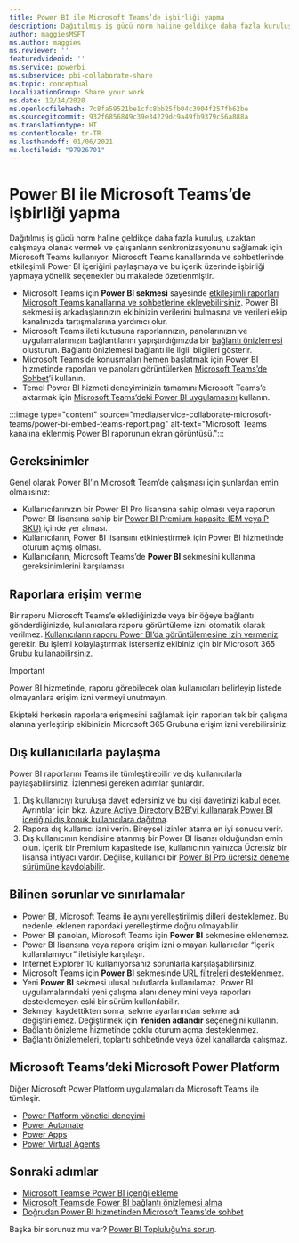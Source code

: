 ```yaml
---
title: Power BI ile Microsoft Teams’de işbirliği yapma
description: Dağıtılmış iş gücü norm haline geldikçe daha fazla kuruluş, uzaktan çalışmaya olanak vermek ve çalışanların senkronizasyonunu sağlamak için Microsoft Teams kullanıyor.
author: maggiesMSFT
ms.author: maggies
ms.reviewer: ''
featuredvideoid: ''
ms.service: powerbi
ms.subservice: pbi-collaborate-share
ms.topic: conceptual
LocalizationGroup: Share your work
ms.date: 12/14/2020
ms.openlocfilehash: 7c8fa59521be1cfc8bb25fb04c3904f257fb62be
ms.sourcegitcommit: 932f6856849c39e34229dc9a49fb9379c56a888a
ms.translationtype: HT
ms.contentlocale: tr-TR
ms.lasthandoff: 01/06/2021
ms.locfileid: "97926701"
---
```

# <a name="collaborate-in-microsoft-teams-with-power-bi"></a>Power BI ile Microsoft Teams’de işbirliği yapma

Dağıtılmış iş gücü norm haline geldikçe daha fazla kuruluş, uzaktan çalışmaya olanak vermek ve çalışanların senkronizasyonunu sağlamak için Microsoft Teams kullanıyor. Microsoft Teams kanallarında ve sohbetlerinde etkileşimli Power BI içeriğini paylaşmaya ve bu içerik üzerinde işbirliği yapmaya yönelik seçenekler bu makalede özetlenmiştir. 

- Microsoft Teams için **Power BI sekmesi** sayesinde [etkileşimli raporları Microsoft Teams kanallarına ve sohbetlerine ekleyebilirsiniz](service-embed-report-microsoft-teams.md). Power BI sekmesi iş arkadaşlarınızın ekibinizin verilerini bulmasına ve verileri ekip kanalınızda tartışmalarına yardımcı olur. 
- Microsoft Teams ileti kutusuna raporlarınızın, panolarınızın ve uygulamalarınızın bağlantılarını yapıştırdığınızda bir [bağlantı önizlemesi](service-teams-link-preview.md) oluşturun. Bağlantı önizlemesi bağlantı ile ilgili bilgileri gösterir. 
- Microsoft Teams’de konuşmaları hemen başlatmak için Power BI hizmetinde raporları ve panoları görüntülerken [Microsoft Teams’de Sohbet](service-share-report-teams.md)’i kullanın.
- Temel Power BI hizmeti deneyiminizin tamamını Microsoft Teams’e aktarmak için [Microsoft Teams’deki Power BI uygulamasını](service-microsoft-teams-app.md) kullanın.
 
:::image type="content" source="media/service-collaborate-microsoft-teams/power-bi-embed-teams-report.png" alt-text="Microsoft Teams kanalına eklenmiş Power BI raporunun ekran görüntüsü.":::

## <a name="requirements"></a>Gereksinimler

Genel olarak Power BI’ın Microsoft Team’de çalışması için şunlardan emin olmalısınız:

- Kullanıcılarınızın bir Power BI Pro lisansına sahip olması veya raporun Power BI lisansına sahip bir [Power BI Premium kapasite (EM veya P SKU)](../admin/service-premium-what-is.md) içinde yer alması.
- Kullanıcıların, Power BI lisansını etkinleştirmek için Power BI hizmetinde oturum açmış olması.
- Kullanıcıların, Microsoft Teams’de **Power BI** sekmesini kullanma gereksinimlerini karşılaması.

## <a name="grant-access-to-reports"></a>Raporlara erişim verme

Bir raporu Microsoft Teams’e eklediğinizde veya bir öğeye bağlantı gönderdiğinizde, kullanıcılara raporu görüntüleme izni otomatik olarak verilmez. [Kullanıcıların raporu Power BI’da görüntülemesine izin vermeniz](service-share-dashboards.md) gerekir. Bu işlemi kolaylaştırmak isterseniz ekibiniz için bir Microsoft 365 Grubu kullanabilirsiniz.

> [!IMPORTANT]
> Power BI hizmetinde, raporu görebilecek olan kullanıcıları belirleyip listede olmayanlara erişim izni vermeyi unutmayın.

Ekipteki herkesin raporlara erişmesini sağlamak için raporları tek bir çalışma alanına yerleştirip ekibinizin Microsoft 365 Grubuna erişim izni verebilirsiniz.

## <a name="share-with-external-users"></a>Dış kullanıcılarla paylaşma

Power BI raporlarını Teams ile tümleştirebilir ve dış kullanıcılarla paylaşabilirsiniz. İzlenmesi gereken adımlar şunlardır.

1.  Dış kullanıcıyı kuruluşa davet edersiniz ve bu kişi davetinizi kabul eder. Ayrıntılar için bkz. [Azure Active Directory B2B'yi kullanarak Power BI içeriğini dış konuk kullanıcılara dağıtma](../guidance/whitepaper-azure-b2b-power-bi.md).
2.  Rapora dış kullanıcı izni verin. Bireysel izinler atama en iyi sonucu verir.
3.  Dış kullanıcının kendisine atanmış bir Power BI lisansı olduğundan emin olun. İçerik bir Premium kapasitede ise, kullanıcının yalnızca Ücretsiz bir lisansa ihtiyacı vardır. Değilse, kullanıcı bir [Power BI Pro ücretsiz deneme sürümüne kaydolabilir](../fundamentals/service-self-service-signup-for-power-bi.md#sign-up-for-an-individual-trial-of-power-bi-pro).

## <a name="known-issues-and-limitations"></a>Bilinen sorunlar ve sınırlamalar

- Power BI, Microsoft Teams ile aynı yerelleştirilmiş dilleri desteklemez. Bu nedenle, eklenen rapordaki yerelleştirme doğru olmayabilir.
- Power BI panoları, Microsoft Teams için **Power BI** sekmesine eklenemez.
- Power BI lisansına veya rapora erişim izni olmayan kullanıcılar “İçerik kullanılamıyor” iletisiyle karşılaşır.
- Internet Explorer 10 kullanıyorsanız sorunlarla karşılaşabilirsiniz. <!--You can look at the [browsers support for Power BI](../fundamentals/power-bi-browsers.md) and for [Microsoft 365](https://products.office.com/office-system-requirements#Browsers-section). -->
- Microsoft Teams için **Power BI** sekmesinde [URL filtreleri](service-url-filters.md) desteklenmez.
- Yeni **Power BI** sekmesi ulusal bulutlarda kullanılamaz. Power BI uygulamalarındaki yeni çalışma alanı deneyimini veya raporları desteklemeyen eski bir sürüm kullanılabilir.
- Sekmeyi kaydettikten sonra, sekme ayarlarından sekme adı değiştirilemez. Değiştirmek için **Yeniden adlandır** seçeneğini kullanın.
- Bağlantı önizleme hizmetinde çoklu oturum açma desteklenmez.
- Bağlantı önizlemeleri, toplantı sohbetinde veya özel kanallarda çalışmaz.

## <a name="microsoft-power-platform-in-microsoft-teams"></a>Microsoft Teams’deki Microsoft Power Platform

Diğer Microsoft Power Platform uygulamaları da Microsoft Teams ile tümleşir.

- [Power Platform yönetici deneyimi](/power-platform/admin/about-teams-environment)
- [Power Automate](/power-automate/teams/overview)
- [Power Apps](/powerapps/teams/overview)
- [Power Virtual Agents](/power-virtual-agents/)

## <a name="next-steps"></a>Sonraki adımlar

- [Microsoft Teams’e Power BI içeriği ekleme](service-embed-report-microsoft-teams.md)
- [Microsoft Teams’de Power BI bağlantı önizlemesi alma](service-teams-link-preview.md)
- [Doğrudan Power BI hizmetinden Microsoft Teams'de sohbet](service-share-report-teams.md)

Başka bir sorunuz mu var? [Power BI Topluluğu'na sorun](https://community.powerbi.com/).
